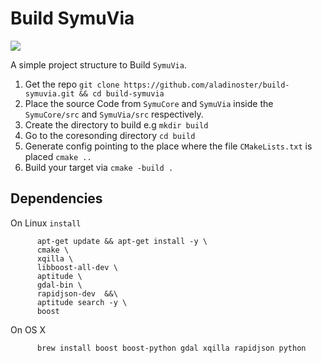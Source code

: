 # Build SymuVia

![](https://img.shields.io/badge/platform-osx--64-blue) 

A simple project structure to Build `SymuVia`. 

1. Get the repo 
  `git clone https://github.com/aladinoster/build-symuvia.git && cd build-symuvia`
2. Place the source Code from `SymuCore` and `SymuVia` inside the `SymuCore/src` and `SymuVia/src`  respectively. 
3. Create the directory to build e.g `mkdir build`
4. Go to the coresonding directory `cd build` 
5. Generate config pointing to the place where the file `CMakeLists.txt` is placed `cmake ..`
6. Build your target via `cmake -build .`

## Dependencies 

On Linux `install` 

```
      apt-get update && apt-get install -y \
      cmake \
      xqilla \
      libboost-all-dev \
      aptitude \
      gdal-bin \
      rapidjson-dev  &&\
      aptitude search -y \
      boost 
```

On OS X 

```
      brew install boost boost-python gdal xqilla rapidjson python
```
